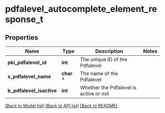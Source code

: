 # pdfalevel_autocomplete_element_response_t

## Properties
Name | Type | Description | Notes
------------ | ------------- | ------------- | -------------
**pki_pdfalevel_id** | **int** | The unique ID of the Pdfalevel | 
**s_pdfalevel_name** | **char \*** | The name of the Pdfalevel | 
**b_pdfalevel_isactive** | **int** | Whether the Pdfalevel is active or not | 

[[Back to Model list]](../README.md#documentation-for-models) [[Back to API list]](../README.md#documentation-for-api-endpoints) [[Back to README]](../README.md)


